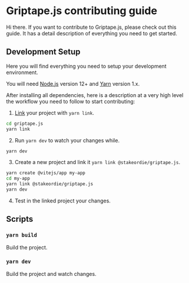 # Griptape.js contributing guide

Hi there. If you want to contribute to Griptape.js, please check out this guide. It has a detail description of
everything you need to get started.

## Development Setup

Here you will find everything you need to setup your development environment.

You will need [Node.js](https://nodejs.org/en/) version 12+ and [Yarn](https://classic.yarnpkg.com/en/) version 1.x.

After installing all dependencies, here is a description at a very high level the workflow you need to follow to start
contributing:

1. [Link](https://classic.yarnpkg.com/en/docs/cli/link/) your project with `yarn link`.

```sh
cd griptape.js
yarn link
```

2. Run `yarn dev` to watch your changes while.

```sh
yarn dev
```

3. Create a new project and link it `yarn link @stakeordie/griptape.js`.

```sh
yarn create @vitejs/app my-app
cd my-app
yarn link @stakeordie/griptape.js
yarn dev
```

4. Test in the linked project your changes.

## Scripts

### `yarn build`

Build the project.


### `yarn dev`

Build the project and watch changes.
